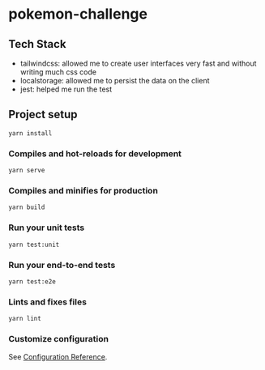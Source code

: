 
# pokemon-challenge

## Tech Stack
- tailwindcss: allowed me to create user interfaces very fast and without writing much css code
- localstorage: allowed me to persist the data on the client
- jest: helped me run the test
## Project setup
```
yarn install
```

### Compiles and hot-reloads for development
```
yarn serve
```

### Compiles and minifies for production
```
yarn build
```

### Run your unit tests
```
yarn test:unit
```

### Run your end-to-end tests
```
yarn test:e2e
```

### Lints and fixes files
```
yarn lint
```

### Customize configuration
See [Configuration Reference](https://cli.vuejs.org/config/).
